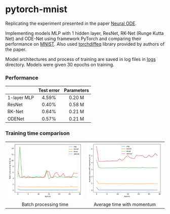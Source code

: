 # pytorch-mnist

Replicating the experiment presented in the paper 
[Neural ODE](https://arxiv.org/pdf/1806.07366.pdf). 

Implementing models MLP with 1 hidden layer, ResNet, RK-Net (Runge Kutta Net) 
and ODE-Net using framework PyTorch and comparing 
their performance on [MNIST](http://yann.lecun.com/exdb/mnist/).
Also used [torchdiffeq](https://github.com/rtqichen/torchdiffeq) 
library provided by authors of the paper.

Model architectures and process of training are saved in
log files in [logs](/logs) directory. Models were given 30 epochs on training.

### Performance

| |Test error|Parameters|
| --- | :---: | :---: |
| 1-layer MLP | 4.59% | 0.20 M
| ResNet | 0.40% | 0.58 M
| RK-Net | 0.64% | 0.21 M
| ODENet | 0.57% | 0.21 M

### Training time comparison

| | |
:---:|:---:
|![](assets/time_comparison.png)|![](assets/time_avg_momentum.png)|
| Batch processing time | Average time with momentum |